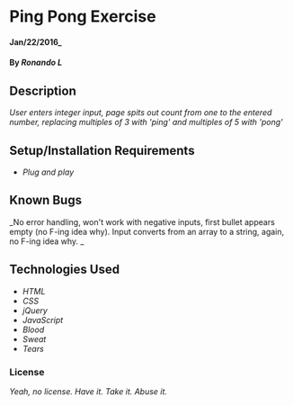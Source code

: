# Ping Pong Exercise

#### Jan/22/2016_

#### By _**Ronando L**_

## Description

_User enters integer input, page spits out count from one to the entered number, replacing multiples of 3 with 'ping' and multiples of 5 with 'pong'_

## Setup/Installation Requirements

* _Plug and play_


## Known Bugs

_No error handling, won't work with negative inputs, first bullet appears empty (no F-ing idea why). Input converts from an array to a string, again, no F-ing idea why. _

## Technologies Used

* _HTML_
* _CSS_
* _jQuery_
* _JavaScript_
* _Blood_
* _Sweat_
* _Tears_

### License

*Yeah, no license. Have it. Take it. Abuse it.*

